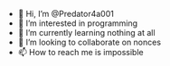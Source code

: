 - 👋 Hi, I’m @Predator4a001
- 👀 I’m interested in programming
- 🌱 I’m currently learning nothing at all
- 💞️ I’m looking to collaborate on nonces
- 📫 How to reach me is impossible

<!---
Predator4a001/Predator4a001 is a ✨ special ✨ repository because its `README.md` (this file) appears on your GitHub profile.
You can click the Preview link to take a look at your changes.
--->
